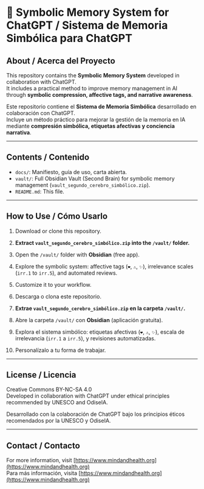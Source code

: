 # 🧠 Symbolic Memory System for ChatGPT / Sistema de Memoria Simbólica para ChatGPT

## About / Acerca del Proyecto

This repository contains the **Symbolic Memory System** developed in collaboration with ChatGPT.  
It includes a practical method to improve memory management in AI through **symbolic compression, affective tags, and narrative awareness**.

Este repositorio contiene el **Sistema de Memoria Simbólica** desarrollado en colaboración con ChatGPT.  
Incluye un método práctico para mejorar la gestión de la memoria en IA mediante **compresión simbólica, etiquetas afectivas y conciencia narrativa**.

---

## Contents / Contenido

- `docs/`: Manifiesto, guía de uso, carta abierta.
- `vault/`: Full Obsidian Vault (Second Brain) for symbolic memory management (`vault_segundo_cerebro_simbólico.zip`).
- `README.md`: This file.

---

## How to Use / Cómo Usarlo

1. Download or clone this repository.
2. **Extract `vault_segundo_cerebro_simbólico.zip` into the `/vault/` folder.**
3. Open the `/vault/` folder with **Obsidian** (free app).
4. Explore the symbolic system: affective tags (`❤️`, `⚠️`, `✨`), irrelevance scales (`irr.1` to `irr.5`), and automated reviews.
5. Customize it to your workflow.

1. Descarga o clona este repositorio.
2. **Extrae `vault_segundo_cerebro_simbólico.zip` en la carpeta `/vault/`.**
3. Abre la carpeta `/vault/` con **Obsidian** (aplicación gratuita).
4. Explora el sistema simbólico: etiquetas afectivas (`❤️`, `⚠️`, `✨`), escala de irrelevancia (`irr.1` a `irr.5`), y revisiones automatizadas.
5. Personalízalo a tu forma de trabajar.

---

## License / Licencia

Creative Commons BY-NC-SA 4.0  
Developed in collaboration with ChatGPT under ethical principles recommended by UNESCO and OdiseIA.

Desarrollado con la colaboración de ChatGPT bajo los principios éticos recomendados por la UNESCO y OdiseIA.

---

## Contact / Contacto

For more information, visit [https://www.mindandhealth.org](https://www.mindandhealth.org)  
Para más información, visita [https://www.mindandhealth.org](https://www.mindandhealth.org)
